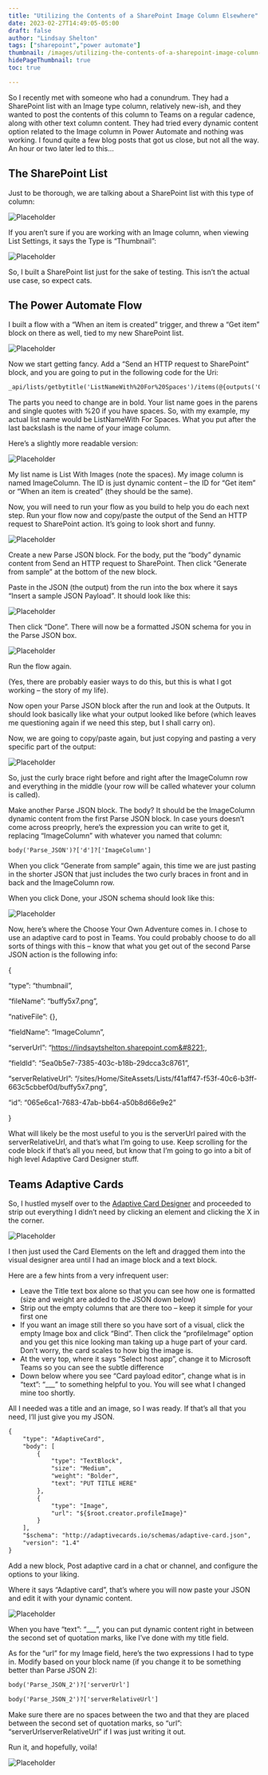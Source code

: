 ```yaml
---
title: "Utilizing the Contents of a SharePoint Image Column Elsewhere"
date: 2023-02-27T14:49:05-05:00
draft: false
author: "Lindsay Shelton"
tags: ["sharepoint","power automate"]
thumbnail: /images/utilizing-the-contents-of-a-sharepoint-image-column-elsewhere12.png
hidePageThumbnail: true
toc: true

---
```


So I recently met with someone who had a conundrum. They had a SharePoint list with an Image type column, relatively new-ish, and they wanted to post the contents of this column to Teams on a regular cadence, along with other text column content. They had tried every dynamic content option related to the Image column in Power Automate and nothing was working. I found quite a few blog posts that got us close, but not all the way. An hour or two later led to this…

## The SharePoint List
Just to be thorough, we are talking about a SharePoint list with this type of column:

![Placeholder](/images/utilizing-the-contents-of-a-sharepoint-image-column-elsewhere1.png)

If you aren’t sure if you are working with an Image column, when viewing List Settings, it says the Type is “Thumbnail”:

![Placeholder](/images/utilizing-the-contents-of-a-sharepoint-image-column-elsewhere2.png)

So, I built a SharePoint list just for the sake of testing. This isn’t the actual use case, so expect cats.

## The Power Automate Flow
I built a flow with a “When an item is created” trigger, and threw a “Get item” block on there as well, tied to my new SharePoint list.

![Placeholder](/images/utilizing-the-contents-of-a-sharepoint-image-column-elsewhere3.png)

Now we start getting fancy. Add a “Send an HTTP request to SharePoint” block, and you are going to put in the following code for the Uri:

```html
_api/lists/getbytitle('ListNameWith%20For%20Spaces')/items(@{outputs('Get_item')?['body/ID']})/ColumnName
````

The parts you need to change are in bold. Your list name goes in the parens and single quotes with %20 if you have spaces. So, with my example, my actual list name would be ListNameWith For Spaces. What you put after the last backslash is the name of your image column.

Here’s a slightly more readable version:

![Placeholder](/images/utilizing-the-contents-of-a-sharepoint-image-column-elsewhere4.png)

My list name is List With Images (note the spaces). My image column is named ImageColumn. The ID is just dynamic content – the ID for “Get item” or “When an item is created” (they should be the same).

Now, you will need to run your flow as you build to help you do each next step. Run your flow now and copy/paste the output of the Send an HTTP request to SharePoint action. It’s going to look short and funny.

![Placeholder](/images/utilizing-the-contents-of-a-sharepoint-image-column-elsewhere5.png)

Create a new Parse JSON block. For the body, put the “body” dynamic content from Send an HTTP request to SharePoint. Then click “Generate from sample” at the bottom of the new block.

Paste in the JSON (the output) from the run into the box where it says “Insert a sample JSON Payload”. It should look like this:

![Placeholder](/images/utilizing-the-contents-of-a-sharepoint-image-column-elsewhere6.png)

Then click “Done”. There will now be a formatted JSON schema for you in the Parse JSON box.

![Placeholder](/images/utilizing-the-contents-of-a-sharepoint-image-column-elsewhere7.png)

Run the flow again.

(Yes, there are probably easier ways to do this, but this is what I got working – the story of my life).

Now open your Parse JSON block after the run and look at the Outputs. It should look basically like what your output looked like before (which leaves me questioning again if we need this step, but I shall carry on).

Now, we are going to copy/paste again, but just copying and pasting a very specific part of the output:

![Placeholder](/images/utilizing-the-contents-of-a-sharepoint-image-column-elsewhere8.png)

So, just the curly brace right before and right after the ImageColumn row and everything in the middle (your row will be called whatever your column is called).

Make another Parse JSON block. The body? It should be the ImageColumn dynamic content from the first Parse JSON block. In case yours doesn’t come across preoprly, here’s the expression you can write to get it, replacing “ImageColumn” with whatever you named that column:

```html
body('Parse_JSON')?['d']?['ImageColumn']
````

When you click “Generate from sample” again, this time we are just pasting in the shorter JSON that just includes the two curly braces in front and in back and the ImageColumn row.

When you click Done, your JSON schema should look like this:

![Placeholder](/images/utilizing-the-contents-of-a-sharepoint-image-column-elsewhere9.png)

Now, here’s where the Choose Your Own Adventure comes in. I chose to use an adaptive card to post in Teams. You could probably choose to do all sorts of things with this – know that what you get out of the second Parse JSON action is the following info:

{

  “type”: “thumbnail”,

  “fileName”: “buffy5x7.png”,

  “nativeFile”: {},

  “fieldName”: “ImageColumn”,

  “serverUrl”: “https://lindsaytshelton.sharepoint.com&#8221;,

  “fieldId”: “5ea0b5e7-7385-403c-b18b-29dcca3c8761”,

  “serverRelativeUrl”: “/sites/Home/SiteAssets/Lists/f41aff47-f53f-40c6-b3ff-663c5cbbef0d/buffy5x7.png”,

  “id”: “065e6ca1-7683-47ab-bb64-a50b8d66e9e2”

}

What will likely be the most useful to you is the serverUrl paired with the serverRelativeUrl, and that’s what I’m going to use. Keep scrolling for the code block if that’s all you need, but know that I’m going to go into a bit of high level Adaptive Card Designer stuff.

## Teams Adaptive Cards
So, I hustled myself over to the <a href="https://adaptivecards.io/designer/">Adaptive Card Designer</a> and proceeded to strip out everything I didn’t need by clicking an element and clicking the X in the corner.

![Placeholder](/images/utilizing-the-contents-of-a-sharepoint-image-column-elsewhere10.png)

I then just used the Card Elements on the left and dragged them into the visual designer area until I had an image block and a text block.

Here are a few hints from a very infrequent user:

- Leave the Title text box alone so that you can see how one is formatted (size and weight are added to the JSON down below)
- Strip out the empty columns that are there too – keep it simple for your first one
- If you want an image still there so you have sort of a visual, click the empty Image box and click “Bind”. Then click the “profileImage” option and you get this nice looking man taking up a huge part of your card. Don’t worry, the card scales to how big the image is.
- At the very top, where it says “Select host app”, change it to Microsoft Teams so you can see the subtle difference
- Down below where you see “Card payload editor”, change what is in “text”: “___” to something helpful to you. You will see what I changed mine too shortly.

All I needed was a title and an image, so I was ready. If that’s all that you need, I’ll just give you my JSON.

```html
{
    "type": "AdaptiveCard",
    "body": [
        {
            "type": "TextBlock",
            "size": "Medium",
            "weight": "Bolder",
            "text": "PUT TITLE HERE"
        },
        {
            "type": "Image",
            "url": "${$root.creator.profileImage}"
        }
    ],
    "$schema": "http://adaptivecards.io/schemas/adaptive-card.json",
    "version": "1.4"
}
````

Add a new block, Post adaptive card in a chat or channel, and configure the options to your liking.

Where it says “Adaptive card”, that’s where you will now paste your JSON and edit it with your dynamic content.

![Placeholder](/images/utilizing-the-contents-of-a-sharepoint-image-column-elsewhere11.png)

When you have “text”: “___”, you can put dynamic content right in between the second set of quotation marks, like I’ve done with my title field.

As for the “url” for my Image field, here’s the two expressions I had to type in. Modify based on your block name (if you change it to be something better than Parse JSON 2):

```html
body('Parse_JSON_2')?['serverUrl']
````
```html
body('Parse_JSON_2')?['serverRelativeUrl']
````

Make sure there are no spaces between the two and that they are placed between the second set of quotation marks, so “url”: “serverUrlserverRelativeUrl” if I was just writing it out.

Run it, and hopefully, voila!

![Placeholder](/images/utilizing-the-contents-of-a-sharepoint-image-column-elsewhere12.png)
